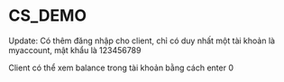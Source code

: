 # CS_DEMO

Update: Có thêm đăng nhập cho client, chỉ có duy nhất một tài khoản là myaccount, mật khẩu là 123456789

Client có thể xem balance trong tài khoản bằng cách enter 0
